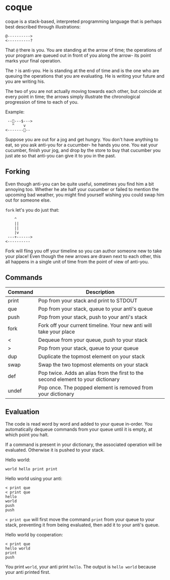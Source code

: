 # coque

coque is a stack-based, interpreted programming language that is
perhaps best described through illustrations:

~~~
@---------->
<----------?
~~~

That `@` there is you. You are standing at the arrow of time;
the operations of your program are queued out in front of you along
the arrow- its point marks your final operation.


The `?` is anti-you. He is standing at the end of time and is
the one who are queuing the operations that you are evaluating.
He is writing your future and you are writing his.


The two of you are not actually moving towards each other, but
coincide at every point in time; the arrows simply illustrate the
chronological progression of time to each of you.


Example:

~~~
 --🥒---$--->
   ^    v
<-------🥒--
~~~

Suppose you are out for a jog and get hungry. You don't have anything to
eat, so you ask anti-you for a cucumber- he hands you one. You eat your cucumber,
finish your jog, and drop by the store to buy that cucumber you just ate so
that anti-you can give it to you in the past.


## Forking

Even though anti-you can be quite useful, sometimes you find him a bit annoying too.
Whether he ate half your cucumber or failed to mention the upcoming bad weather,
you might find yourself wishing you could swap him out for someone else.


`fork` let's you do just that:


~~~
    ^
    ||
    ||
    |v
 ---+------>
<----------
~~~

Fork will fling you off your timeline so you can author someone new to take your place!
Even though the new arrows are drawn next to each other, this all happens in a single unit
of time from the point of view of anti-you.


## Commands


| Command | Description                                                                      |
|---------|----------------------------------------------------------------------------------|
| print   | Pop from your stack and print to STDOUT                                          |
| que     | Pop from your stack, queue to your anti's queue                                  |
| push    | Pop from your stack, push to your anti's stack                                   |
| fork    | Fork off your current timeline. Your new anti will take your place               |
| <       | Dequeue from your queue, push to your stack                                      |
| >       | Pop from your stack, queue to your queue                                         |
| dup     | Duplicate the topmost element on your stack                                      |
| swap    | Swap the two topmost elements on your stack                                      |
| def     | Pop twice. Adds an alias from the first to the second element to your dictionary |
| undef   | Pop once. The popped element is removed from your dictionary                     |


## Evaluation

The code is read word by word and added to your queue in-order. You automatically dequeue
commands from your queue until it is empty, at which point you halt.


If a command is present in your dictionary, the associated operation will be evaluated.
Otherwise it is pushed to your stack.


Hello world:

~~~
world hello print print
~~~

Hello world using your anti:

~~~
< print que
< print que
hello
world
push
push
~~~

`< print que` will first move the command `print` from your queue to your
stack, preventing it from being evaluated, then add it to your anti's queue.


Hello world by cooperation:

~~~
< print que
hello world
print
push
~~~

You print `world`, your anti print `hello`. The output is `hello world` because
your anti printed first.

